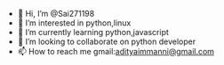 - 👋 Hi, I’m @Sai271198
- 👀 I’m interested in python,linux
- 🌱 I’m currently learning python,javascript
- 💞️ I’m looking to collaborate on python developer
- 📫 How to reach me gmail:adityaimmanni@gmail.com

<!---
Sai271198/Sai271198 is a ✨ special ✨ repository because its `README.md` (this file) appears on your GitHub profile.
You can click the Preview link to take a look at your changes.
--->
